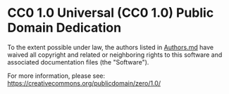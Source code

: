 # CC0 1.0 Universal (CC0 1.0) Public Domain Dedication

To the extent possible under law, the authors listed in [Authors.md](./Authors.md) have waived all copyright and related or neighboring rights to this software and associated documentation files (the "Software").

For more information, please see:
https://creativecommons.org/publicdomain/zero/1.0/
